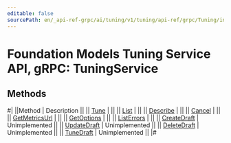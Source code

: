 ```yaml
---
editable: false
sourcePath: en/_api-ref-grpc/ai/tuning/v1/tuning/api-ref/grpc/Tuning/index.md
---
```


# Foundation Models Tuning Service API, gRPC: TuningService

## Methods

#|
||Method | Description ||
|| [Tune](tune.md) |  ||
|| [List](list.md) |  ||
|| [Describe](describe.md) |  ||
|| [Cancel](cancel.md) |  ||
|| [GetMetricsUrl](getMetricsUrl.md) |  ||
|| [GetOptions](getOptions.md) |  ||
|| [ListErrors](listErrors.md) |  ||
|| [CreateDraft](createDraft.md) | Unimplemented ||
|| [UpdateDraft](updateDraft.md) | Unimplemented ||
|| [DeleteDraft](deleteDraft.md) | Unimplemented ||
|| [TuneDraft](tuneDraft.md) | Unimplemented ||
|#